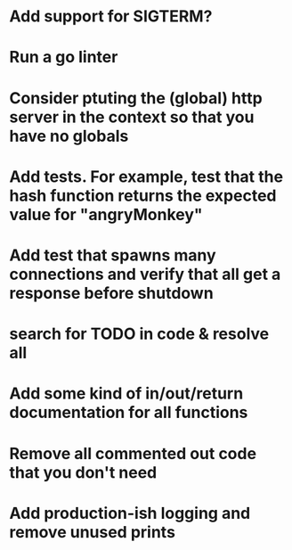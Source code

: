 # Add support for SIGTERM? 
# Run a go linter
# Consider ptuting the (global) http server in the context so that you have no globals
# Add tests. For example, test that the hash function returns the expected value for "angryMonkey"
# Add test that spawns many connections and verify that all get a response before shutdown
# search for TODO in code & resolve all
# Add some kind of in/out/return documentation for all functions
# Remove all commented out code that you don't need
# Add production-ish logging and remove unused prints
